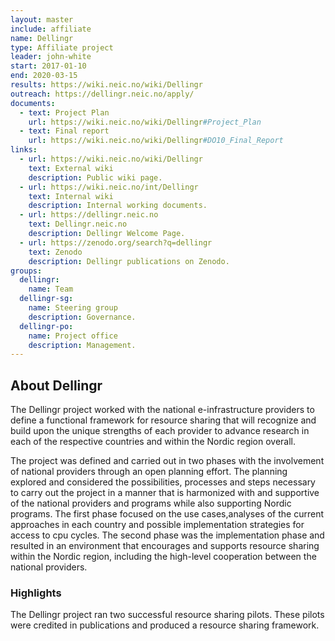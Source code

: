 ```yaml
---
layout: master
include: affiliate
name: Dellingr
type: Affiliate project
leader: john-white
start: 2017-01-10
end: 2020-03-15
results: https://wiki.neic.no/wiki/Dellingr
outreach: https://dellingr.neic.no/apply/
documents:
  - text: Project Plan
    url: https://wiki.neic.no/wiki/Dellingr#Project_Plan
  - text: Final report
    url: https://wiki.neic.no/wiki/Dellingr#DO10_Final_Report
links:
  - url: https://wiki.neic.no/wiki/Dellingr
    text: External wiki
    description: Public wiki page.
  - url: https://wiki.neic.no/int/Dellingr
    text: Internal wiki
    description: Internal working documents.
  - url: https://dellingr.neic.no
    text: Dellingr.neic.no
    description: Dellingr Welcome Page.
  - url: https://zenodo.org/search?q=dellingr
    text: Zenodo
    description: Dellingr publications on Zenodo.
groups:
  dellingr:
    name: Team
  dellingr-sg:
    name: Steering group
    description: Governance.
  dellingr-po:
    name: Project office
    description: Management.
---
```


## About Dellingr

The Dellingr project worked with the national e-infrastructure providers to
define a functional framework for resource sharing that will recognize and build
upon the unique strengths of each provider to advance research in each of the
respective countries and within the Nordic region overall.

The project was defined and carried out in two phases with the involvement of national providers
through an open planning effort.
The planning explored and considered the possibilities, processes and steps necessary to carry out
the project in a manner that is harmonized with and supportive of the national providers and programs
while also supporting Nordic programs.
The first phase focused on the use cases,analyses of the current approaches in each country
and possible implementation strategies for access to cpu cycles.
The second phase was the implementation phase and resulted in an environment that encourages
and supports resource sharing within the Nordic region, including the high-level cooperation
between the national providers.

### Highlights

The Dellingr project ran two successful resource sharing pilots.
These pilots were credited in publications and produced a resource sharing framework.

